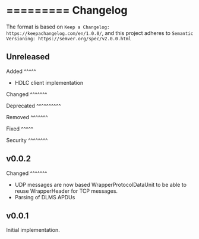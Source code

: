 =========
Changelog
=========

The format is based on `Keep a Changelog: https://keepachangelog.com/en/1.0.0/`,
and this project adheres to `Semantic Versioning: https://semver.org/spec/v2.0.0.html`

Unreleased
----------

Added
^^^^^

* HDLC client implementation

Changed
^^^^^^^

Deprecated
^^^^^^^^^^

Removed
^^^^^^^

Fixed
^^^^^

Security
^^^^^^^^


v0.0.2
------

Changed
^^^^^^^
-   UDP messages are now based WrapperProtocolDataUnit to be able to reuse
    WrapperHeader for TCP messages.
-   Parsing of DLMS APDUs


v0.0.1
------

Initial implementation.
